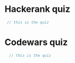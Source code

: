 # Hackerank quiz

```js 
 // this is the quiz

```


# Codewars quiz 

```js 
  // this is the quiz
```
